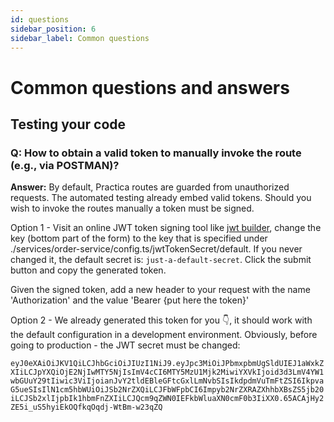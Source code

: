 ```yaml
---
id: questions
sidebar_position: 6
sidebar_label: Common questions
---
```


# Common questions and answers

## Testing your code

### Q: How to obtain a valid token to manually invoke the route (e.g., via POSTMAN)?

**Answer:** By default, Practica routes are guarded from unauthorized requests. The automated testing already embed valid tokens. Should you wish to invoke the routes manually a token must be signed.

Option 1 - Visit an online JWT token signing tool like [jwt builder](http://jwtbuilder.jamiekurtz.com/), change the key (bottom part of the form) to the key that is specified under ./services/order-service/config.ts/jwtTokenSecret/default. If you never changed it, the default secret is: ```just-a-default-secret```. Click the submit button and copy the generated token. 

Given the signed token, add a new header to your request with the name 'Authorization' and the value 'Bearer {put here the token}'


Option 2 - We already generated this token for you 👇, it should work with the default configuration in a development environment. Obviously, before going to production - the JWT secret must be changed:

```eyJ0eXAiOiJKV1QiLCJhbGciOiJIUzI1NiJ9.eyJpc3MiOiJPbmxpbmUgSldUIEJ1aWxkZXIiLCJpYXQiOjE2NjIwMTY5NjIsImV4cCI6MTY5MzU1Mjk2MiwiYXVkIjoid3d3LmV4YW1wbGUuY29tIiwic3ViIjoianJvY2tldEBleGFtcGxlLmNvbSIsIkdpdmVuTmFtZSI6IkpvaG5ueSIsIlN1cm5hbWUiOiJSb2NrZXQiLCJFbWFpbCI6Impyb2NrZXRAZXhhbXBsZS5jb20iLCJSb2xlIjpbIk1hbmFnZXIiLCJQcm9qZWN0IEFkbWluaXN0cmF0b3IiXX0.65ACAjHy2ZE5i_uS5hyiEkOQfkqOqdj-WtBm-w23qZQ```
